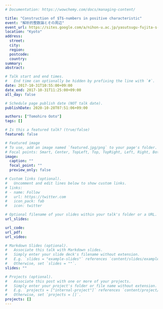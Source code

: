 ```yaml
---
# Documentation: https://wowchemy.com/docs/managing-content/

title: "Construction of $T$-numbers in positive characteristic"
event: "解析的整数論とその周辺"
event_url: https://sites.google.com/a/nihon-u.ac.jp/yasutsugu-fujita-s-homepage/2017nian-durims-yan-jiu-ji-hui-jie-xi-de-zheng-shu-luntosono-zhou-bian
location: "Kyoto"
address:
  street:
  city:
  region:
  postcode:
  country:
summary:
abstract:

# Talk start and end times.
#   End time can optionally be hidden by prefixing the line with `#`.
date: 2017-10-31T10:55:00+09:00
date_end: 2017-10-31T11:25:00+09:00
all_day: false

# Schedule page publish date (NOT talk date).
publishDate: 2020-10-28T07:51:06+09:00

authors: ["Tomohiro Ooto"]
tags: []

# Is this a featured talk? (true/false)
featured: false

# Featured image
# To use, add an image named `featured.jpg/png` to your page's folder. 
# Focal points: Smart, Center, TopLeft, Top, TopRight, Left, Right, BottomLeft, Bottom, BottomRight.
image:
  caption: ""
  focal_point: ""
  preview_only: false

# Custom links (optional).
#   Uncomment and edit lines below to show custom links.
# links:
# - name: Follow
#   url: https://twitter.com
#   icon_pack: fab
#   icon: twitter

# Optional filename of your slides within your talk's folder or a URL.
url_slides:

url_code:
url_pdf:
url_video:

# Markdown Slides (optional).
#   Associate this talk with Markdown slides.
#   Simply enter your slide deck's filename without extension.
#   E.g. `slides = "example-slides"` references `content/slides/example-slides.md`.
#   Otherwise, set `slides = ""`.
slides: ""

# Projects (optional).
#   Associate this post with one or more of your projects.
#   Simply enter your project's folder or file name without extension.
#   E.g. `projects = ["internal-project"]` references `content/project/deep-learning/index.md`.
#   Otherwise, set `projects = []`.
projects: []
---
```

